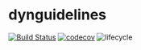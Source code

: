 # dynguidelines

[![Build Status](https://travis-ci.org/dynverse/dynguidelines.svg)](https://travis-ci.org/dynverse/dynguidelines)
[![codecov](https://codecov.io/gh/dynverse/dynguidelines/branch/master/graph/badge.svg)](https://codecov.io/gh/dynverse/dynguidelines)
![lifecycle](https://img.shields.io/badge/lifecycle-experimental-orange.svg)
